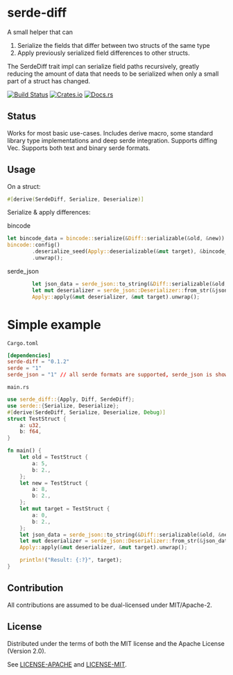 # serde-diff

A small helper that can
1. Serialize the fields that differ between two structs of the same type 
2. Apply previously serialized field differences to other structs.

The SerdeDiff trait impl can serialize field paths recursively, greatly reducing the amount of data that needs to be serialized when only a small part of a struct has changed. 

[![Build Status][build_img]][build_lnk] [![Crates.io][crates_img]][crates_lnk] [![Docs.rs][doc_img]][doc_lnk]

[build_img]: https://travis-ci.org/amethyst/serde-diff.svg
[build_lnk]: https://travis-ci.org/amethyst/serde-diff
[crates_img]: https://img.shields.io/crates/v/serde-diff.svg
[crates_lnk]: https://crates.io/crates/serde-diff
[doc_img]: https://docs.rs/serde-diff/badge.svg
[doc_lnk]: https://docs.rs/serde-diff

## Status

Works for most basic use-cases. Includes derive macro, some standard library type implementations and deep serde integration. Supports diffing Vec<T>. Supports both text and binary serde formats.

## Usage
On a struct:
```rust
#[derive(SerdeDiff, Serialize, Deserialize)]
```

Serialize & apply differences:

bincode
```rust
let bincode_data = bincode::serialize(&Diff::serializable(&old, &new)).unwrap();
bincode::config()
        .deserialize_seed(Apply::deserializable(&mut target), &bincode_data)
        .unwrap();
```
serde_json
```rust
        let json_data = serde_json::to_string(&Diff::serializable(&old, &new)).unwrap();
        let mut deserializer = serde_json::Deserializer::from_str(&json_data);
        Apply::apply(&mut deserializer, &mut target).unwrap();
```

# Simple example

`Cargo.toml`
```toml
[dependencies]
serde-diff = "0.1.2"
serde = "1"
serde_json = "1" // all serde formats are supported, serde_json is shown in this example
```
`main.rs`
```rust
use serde_diff::{Apply, Diff, SerdeDiff};
use serde::{Serialize, Deserialize};
#[derive(SerdeDiff, Serialize, Deserialize, Debug)]
struct TestStruct {
    a: u32,
    b: f64,
}

fn main() {
    let old = TestStruct {
        a: 5,
        b: 2.,
    };
    let new = TestStruct {
        a: 8,
        b: 2.,
    };
    let mut target = TestStruct {
        a: 0,
        b: 2.,
    };
    let json_data = serde_json::to_string(&Diff::serializable(&old, &new)).unwrap();
    let mut deserializer = serde_json::Deserializer::from_str(&json_data);
    Apply::apply(&mut deserializer, &mut target).unwrap();

    println!("Result: {:?}", target);
}
```

## Contribution

All contributions are assumed to be dual-licensed under MIT/Apache-2.

## License

Distributed under the terms of both the MIT license and the Apache License (Version 2.0).

See [LICENSE-APACHE](LICENSE-APACHE) and [LICENSE-MIT](LICENSE-MIT).

